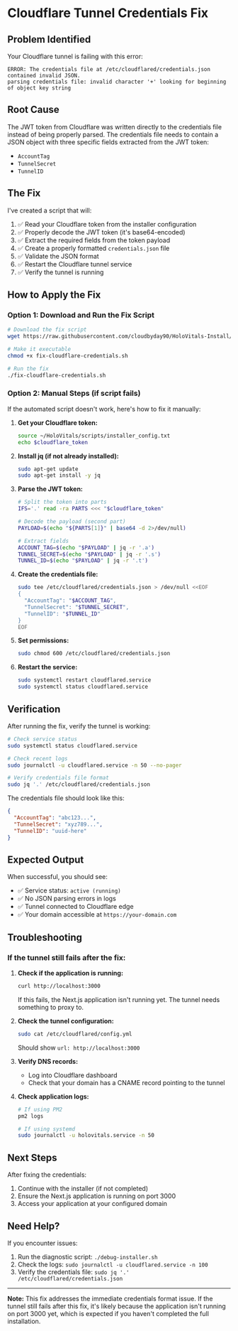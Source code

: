 # Cloudflare Tunnel Credentials Fix

## Problem Identified

Your Cloudflare tunnel is failing with this error:
```
ERROR: The credentials file at /etc/cloudflared/credentials.json contained invalid JSON.
parsing credentials file: invalid character '+' looking for beginning of object key string
```

## Root Cause

The JWT token from Cloudflare was written directly to the credentials file instead of being properly parsed. The credentials file needs to contain a JSON object with three specific fields extracted from the JWT token:
- `AccountTag`
- `TunnelSecret`
- `TunnelID`

## The Fix

I've created a script that will:
1. ✅ Read your Cloudflare token from the installer configuration
2. ✅ Properly decode the JWT token (it's base64-encoded)
3. ✅ Extract the required fields from the token payload
4. ✅ Create a properly formatted `credentials.json` file
5. ✅ Validate the JSON format
6. ✅ Restart the Cloudflare tunnel service
7. ✅ Verify the tunnel is running

## How to Apply the Fix

### Option 1: Download and Run the Fix Script

```bash
# Download the fix script
wget https://raw.githubusercontent.com/cloudbyday90/HoloVitals-Install/main/fix-cloudflare-credentials.sh

# Make it executable
chmod +x fix-cloudflare-credentials.sh

# Run the fix
./fix-cloudflare-credentials.sh
```

### Option 2: Manual Steps (if script fails)

If the automated script doesn't work, here's how to fix it manually:

1. **Get your Cloudflare token:**
   ```bash
   source ~/HoloVitals/scripts/installer_config.txt
   echo $cloudflare_token
   ```

2. **Install jq (if not already installed):**
   ```bash
   sudo apt-get update
   sudo apt-get install -y jq
   ```

3. **Parse the JWT token:**
   ```bash
   # Split the token into parts
   IFS='.' read -ra PARTS <<< "$cloudflare_token"
   
   # Decode the payload (second part)
   PAYLOAD=$(echo "${PARTS[1]}" | base64 -d 2>/dev/null)
   
   # Extract fields
   ACCOUNT_TAG=$(echo "$PAYLOAD" | jq -r '.a')
   TUNNEL_SECRET=$(echo "$PAYLOAD" | jq -r '.s')
   TUNNEL_ID=$(echo "$PAYLOAD" | jq -r '.t')
   ```

4. **Create the credentials file:**
   ```bash
   sudo tee /etc/cloudflared/credentials.json > /dev/null <<EOF
   {
     "AccountTag": "$ACCOUNT_TAG",
     "TunnelSecret": "$TUNNEL_SECRET",
     "TunnelID": "$TUNNEL_ID"
   }
   EOF
   ```

5. **Set permissions:**
   ```bash
   sudo chmod 600 /etc/cloudflared/credentials.json
   ```

6. **Restart the service:**
   ```bash
   sudo systemctl restart cloudflared.service
   sudo systemctl status cloudflared.service
   ```

## Verification

After running the fix, verify the tunnel is working:

```bash
# Check service status
sudo systemctl status cloudflared.service

# Check recent logs
sudo journalctl -u cloudflared.service -n 50 --no-pager

# Verify credentials file format
sudo jq '.' /etc/cloudflared/credentials.json
```

The credentials file should look like this:
```json
{
  "AccountTag": "abc123...",
  "TunnelSecret": "xyz789...",
  "TunnelID": "uuid-here"
}
```

## Expected Output

When successful, you should see:
- ✅ Service status: `active (running)`
- ✅ No JSON parsing errors in logs
- ✅ Tunnel connected to Cloudflare edge
- ✅ Your domain accessible at `https://your-domain.com`

## Troubleshooting

### If the tunnel still fails after the fix:

1. **Check if the application is running:**
   ```bash
   curl http://localhost:3000
   ```
   If this fails, the Next.js application isn't running yet. The tunnel needs something to proxy to.

2. **Check the tunnel configuration:**
   ```bash
   sudo cat /etc/cloudflared/config.yml
   ```
   Should show `url: http://localhost:3000`

3. **Verify DNS records:**
   - Log into Cloudflare dashboard
   - Check that your domain has a CNAME record pointing to the tunnel

4. **Check application logs:**
   ```bash
   # If using PM2
   pm2 logs
   
   # If using systemd
   sudo journalctl -u holovitals.service -n 50
   ```

## Next Steps

After fixing the credentials:
1. Continue with the installer (if not completed)
2. Ensure the Next.js application is running on port 3000
3. Access your application at your configured domain

## Need Help?

If you encounter issues:
1. Run the diagnostic script: `./debug-installer.sh`
2. Check the logs: `sudo journalctl -u cloudflared.service -n 100`
3. Verify the credentials file: `sudo jq '.' /etc/cloudflared/credentials.json`

---

**Note:** This fix addresses the immediate credentials format issue. If the tunnel still fails after this fix, it's likely because the application isn't running on port 3000 yet, which is expected if you haven't completed the full installation.